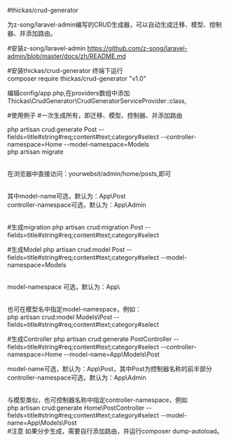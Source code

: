 #thickas/crud-generator

为z-song/laravel-admin编写的CRUD生成器，可以自动生成迁移、模型、控制器、并添加路由。

#安装z-song/laravel-admin
   https://github.com/z-song/laravel-admin/blob/master/docs/zh/README.md

#安装thickas/crud-generator
终端下运行 <br>
composer require thickas/crud-generator "v1.0" <br>

编辑config/app.php,在providers数组中添加 <br>
 Thickas\CrudGenerator\CrudGeneratorServiceProvider::class,

#使用例子
#一次生成所有，即迁移、模型、控制器、并添加路由

php artisan crud:generate Post --fields=title#string#req;content#text;category#select --controller-namespace=Home  --model-namespace=Models<br>
php artisan migrate<br><br>

在浏览器中直接访问：yourwebsit/admin/home/posts,即可<br><br>

其中model-name可选，默认为：App\Post<br>
controller-namespace可选，默认为：App\Admin<br><br>

#生成migration
php artisan crud:migration Post --fields=title#string#req;content#text;category#select

#生成Model
php artisan crud:model Post --fields=title#string#req;content#text;category#select --model-namespace=Models<br><br>

model-namespace 可选，默认为：App\ <br><br>

也可在模型名中指定model-namespace，例如：<br>
php artisan crud:model Models\Post --fields=title#string#req;content#text;category#select<br>

#生成Controller
php artisan crud:generate PostController --fields=title#string#req;content#text;category#select --controller-namespace=Home  --model-name=App\Models\Post<br>

model-name可选，默认为：App\Post，其中Post为控制器名称的前半部分<br>
controller-namespace可选，默认为：App\Admin<br><br>

与模型类似，也可控制器名称中指定controller-namespace，例如<br>
php artisan crud:generate Home\PostController --fields=title#string#req;content#text;category#select --model-name=App\Models\Post<br>
#注意
如果分步生成，需要自行添加路由，并运行composer dump-autoload。
